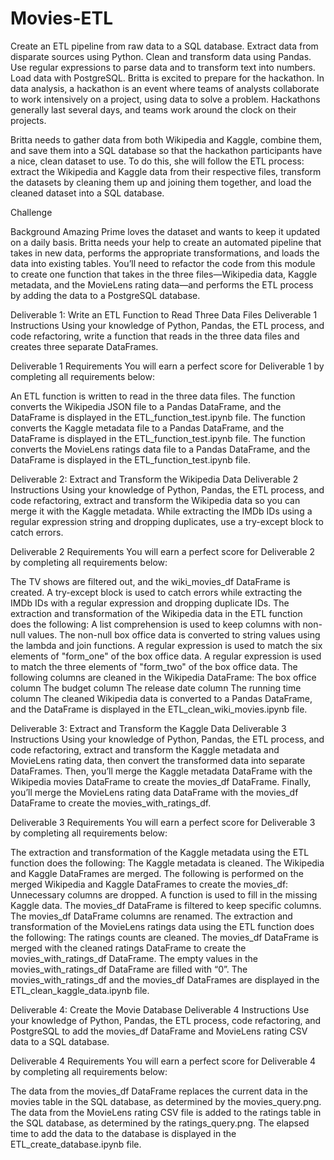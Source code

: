 # Movies-ETL

Create an ETL pipeline from raw data to a SQL database.
Extract data from disparate sources using Python.
Clean and transform data using Pandas.
Use regular expressions to parse data and to transform text into numbers.
Load data with PostgreSQL.
Britta is excited to prepare for the hackathon. In data analysis, a hackathon is an event where teams of analysts collaborate to work intensively on a project, using data to solve a problem. Hackathons generally last several days, and teams work around the clock on their projects.

Britta needs to gather data from both Wikipedia and Kaggle, combine them, and save them into a SQL database so that the hackathon participants have a nice, clean dataset to use. To do this, she will follow the ETL process: extract the Wikipedia and Kaggle data from their respective files, transform the datasets by cleaning them up and joining them together, and load the cleaned dataset into a SQL database.


Challenge

Background
Amazing Prime loves the dataset and wants to keep it updated on a daily basis. Britta needs your help to create an automated pipeline that takes in new data, performs the appropriate transformations, and loads the data into existing tables. You’ll need to refactor the code from this module to create one function that takes in the three files—Wikipedia data, Kaggle metadata, and the MovieLens rating data—and performs the ETL process by adding the data to a PostgreSQL database.

Deliverable 1: Write an ETL Function to Read Three Data Files
Deliverable 1 Instructions
Using your knowledge of Python, Pandas, the ETL process, and code refactoring, write a function that reads in the three data files and creates three separate DataFrames.

Deliverable 1 Requirements
You will earn a perfect score for Deliverable 1 by completing all requirements below:

An ETL function is written to read in the three data files.
The function converts the Wikipedia JSON file to a Pandas DataFrame, and the DataFrame is displayed in the ETL_function_test.ipynb file.
​The function converts the Kaggle metadata file to a Pandas DataFrame, and the DataFrame is displayed in the ETL_function_test.ipynb file.
​The function converts the MovieLens ratings data file to a Pandas DataFrame, and the DataFrame is displayed in the ETL_function_test.ipynb file.

Deliverable 2: Extract and Transform the Wikipedia Data
Deliverable 2 Instructions
Using your knowledge of Python, Pandas, the ETL process, and code refactoring, extract and transform the Wikipedia data so you can merge it with the Kaggle metadata. While extracting the IMDb IDs using a regular expression string and dropping duplicates, use a try-except block to catch errors.

Deliverable 2 Requirements
You will earn a perfect score for Deliverable 2 by completing all requirements below:

The TV shows are filtered out, and the wiki_movies_df DataFrame is created.
A try-except block is used to catch errors while extracting the IMDb IDs with a regular expression and dropping duplicate IDs.
The extraction and transformation of the Wikipedia data in the ETL function does the following:
A list comprehension is used to keep columns with non-null values.
The non-null box office data is converted to string values using the lambda and join functions.
A regular expression is used to match the six elements of "form_one" of the box office data.
A regular expression is used to match the three elements of "form_two" of the box office data.
The following columns are cleaned in the Wikipedia DataFrame:
The box office column
The budget column
The release date column
The running time column
​The cleaned Wikipedia data is converted to a Pandas DataFrame, and the DataFrame is displayed in the ETL_clean_wiki_movies.ipynb file.

Deliverable 3: Extract and Transform the Kaggle Data
Deliverable 3 Instructions
Using your knowledge of Python, Pandas, the ETL process, and code refactoring, extract and transform the Kaggle metadata and MovieLens rating data, then convert the transformed data into separate DataFrames. Then, you’ll merge the Kaggle metadata DataFrame with the Wikipedia movies DataFrame to create the movies_df DataFrame. Finally, you’ll merge the MovieLens rating data DataFrame with the movies_df DataFrame to create the movies_with_ratings_df.

Deliverable 3 Requirements
You will earn a perfect score for Deliverable 3 by completing all requirements below:

The extraction and transformation of the Kaggle metadata using the ETL function does the following:
The Kaggle metadata is cleaned.
The Wikipedia and Kaggle DataFrames are merged.
The following is performed on the merged Wikipedia and Kaggle DataFrames to create the movies_df:
Unnecessary columns are dropped.
A function is used to fill in the missing Kaggle data.
The movies_df DataFrame is filtered to keep specific columns.
The movies_df DataFrame columns are renamed.
The extraction and transformation of the MovieLens ratings data using the ETL function does the following:
The ratings counts are cleaned.
The movies_df DataFrame is merged with the cleaned ratings DataFrame to create the movies_with_ratings_df DataFrame.
The empty values in the movies_with_ratings_df DataFrame are filled with “0”.
The movies_with_ratings_df and the movies_df DataFrames are displayed in the ETL_clean_kaggle_data.ipynb file.


Deliverable 4: Create the Movie Database
Deliverable 4 Instructions
Use your knowledge of Python, Pandas, the ETL process, code refactoring, and PostgreSQL to add the movies_df DataFrame and MovieLens rating CSV data to a SQL database.

Deliverable 4 Requirements
You will earn a perfect score for Deliverable 4 by completing all requirements below:

The data from the movies_df DataFrame replaces the current data in the movies table in the SQL database, as determined by the movies_query.png.
The data from the MovieLens rating CSV file is added to the ratings table in the SQL database, as determined by the ratings_query.png.
The elapsed time to add the data to the database is displayed in the ETL_create_database.ipynb file. 
